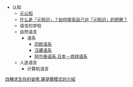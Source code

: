 * 认知
  * [元认知](https://zh.wikipedia.org/wiki/%E5%BE%8C%E8%A8%AD%E8%AA%8D%E7%9F%A5)
  * [什么是「元知识」？如何提高自己对「元知识」的把握？](https://www.zhihu.com/question/20803211)
  * 语言的学校
  * 自然语言
    * 语系
      * [印欧语系](https://zh.wikipedia.org/wiki/%E5%8D%B0%E6%AC%A7%E8%AF%AD%E7%B3%BB)
      * [汉藏语系](https://zh.wikipedia.org/wiki/%E6%B1%89%E8%97%8F%E8%AF%AD%E7%B3%BB)
      * [阿尔泰语系](https://zh.wikipedia.org/wiki/%E9%98%BF%E5%B0%94%E6%B3%B0%E8%AF%AD%E7%B3%BB),[日本－琉球语系](https://zh.wikipedia.org/wiki/%E6%97%A5%E6%9C%AC%EF%BC%8D%E7%90%89%E7%90%83%E8%AF%AD%E7%B3%BB)
  * 人造语言
    * 计算机语言

[四種求生存的姿態,薩提爾模式的介紹](http://www.shiuhli.org.tw/development/str_center_2_1_3.jsp)
